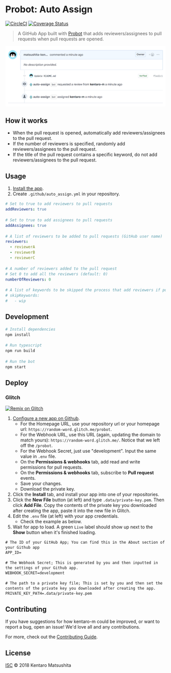 # Probot: Auto Assign
[![CircleCI](https://img.shields.io/circleci/project/github/kentaro-m/auto-assign.svg?style=flat-square)](https://circleci.com/gh/kentaro-m/auto-assign)
[![Coverage Status](https://coveralls.io/repos/github/kentaro-m/auto-assign/badge.svg?branch=master)](https://coveralls.io/github/kentaro-m/auto-assign?branch=master)

> A GitHub App built with [Probot](https://github.com/probot/probot) that adds reviewers/assignees to pull requests when pull requests are opened.

![screenshot](./public/assets/screenshots/screenshot.png)

## How it works
* When the pull request is opened, automatically add reviewers/assignees to the pull request.
* If the number of reviewers is specified, randomly add reviewers/assignees to the pull request. 
* If the title of the pull request contains a specific keyword, do not add reviewers/assignees to the pull request.

## Usage
1. [Install the app](https://github.com/apps/auto-assign). 
2. Create `.github/auto_assign.yml` in your repository.

```yaml
# Set to true to add reviewers to pull requests
addReviewers: true

# Set to true to add assignees to pull requests
addAssignees: true

# A list of reviewers to be added to pull requests (GitHub user name)
reviewers: 
  - reviewerA
  - reviewerB
  - reviewerC

# A number of reviewers added to the pull request
# Set 0 to add all the reviewers (default: 0)
numberOfReviewers: 0

# A list of keywords to be skipped the process that add reviewers if pull requests include it 
# skipKeywords:
#   - wip
```

## Development

```sh
# Install dependencies
npm install

# Run typescript
npm run build

# Run the bot
npm start
```

## Deploy

### Glitch

[![Remix on Glitch](https://cdn.glitch.com/2703baf2-b643-4da7-ab91-7ee2a2d00b5b%2Fremix-button.svg)](https://glitch.com/edit/#!/import/github/kentaro-m/auto-assign)

1. [Configure a new app on Github](https://github.com/settings/apps/new).
    * For the Homepage URL, use your repository url or your homepage url: `https://random-word.glitch.me/probot`.
    * For the Webhook URL, use this URL (again, updating the domain to match yours): `https://random-word.glitch.me/`. Notice that we left off the `/probot`.
    * For the Webhook Secret, just use "development". Input the same value in `.env` file.
    * On the **Permissions & webhooks** tab, add read and write permissions for pull requests.
    * On the **Permissions & webhooks** tab, subscribe to **Pull request** events.
    * Save your changes.
    * Download the private key.
2. Click the **Install** tab, and install your app into one of your repositories.
3. Click the **New File** button (at left) and type `.data/private-key.pem`. Then click **Add File**. Copy the contents of the private key you downloaded after creating the app, paste it into the new file in Glitch.
4. Edit the `.env` file (at left) with your app credentials.
    * Check the example as below.
5. Wait for app to load. A green `Live` label should show up next to the **Show** button when it's finished loading.

```
# The ID of your GitHub App; You can find this in the About section of your Github app
APP_ID=
 
# The Webhook Secret; This is generated by you and then inputted in the settings of your Github app.
WEBHOOK_SECRET=development

# The path to a private key file; This is set by you and then set the contents of the private key you downloaded after creating the app. 
PRIVATE_KEY_PATH=.data/private-key.pem
```

## Contributing

If you have suggestions for how kentaro-m could be improved, or want to report a bug, open an issue! We'd love all and any contributions.

For more, check out the [Contributing Guide](CONTRIBUTING.md).

## License

[ISC](LICENSE) © 2018 Kentaro Matsushita
